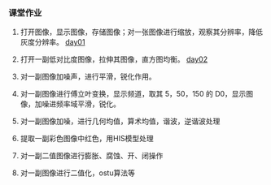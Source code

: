 ### 课堂作业

1. 打开图像，显示图像，存储图像；对一张图像进行缩放，观察其分辨率，降低灰度分辨率。
[day01](./day01/README.md)

2. 打开一副低对比度图像，拉伸其图像，直方图均衡。
[day02](./day02/README.md)

3. 对一副图像加噪声，进行平滑，锐化作用。

4. 对一副图像进行傅立叶变换，显示频道，取其 5，50，150 的 D0，显示图像，加噪进频率域平滑，锐化。

5. 对一副图像加噪，进行几何均值，算术均值，谐波，逆谐波处理

6. 提取一副彩色图像中红色，用HIS模型处理

7. 对一副二值图像进行膨胀、腐蚀、开、闭操作

8. 对一副图像进行二值化，ostu算法等
